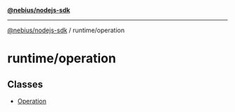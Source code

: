[**@nebius/nodejs-sdk**](../../README.md)

***

[@nebius/nodejs-sdk](../../README.md) / runtime/operation

# runtime/operation

## Classes

- [Operation](classes/Operation.md)
